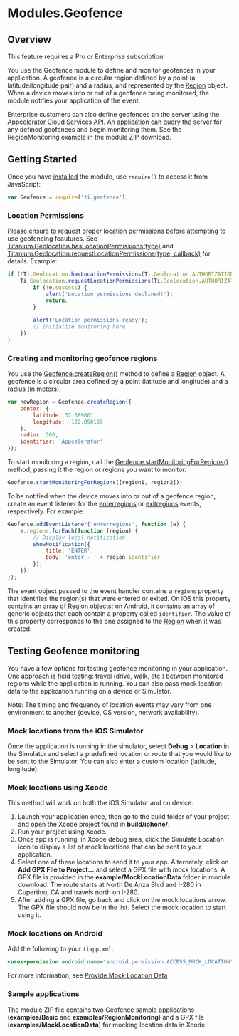 # Modules.Geofence

<TypeHeader/>

## Overview

<p class="note">This feature requires a Pro or Enterprise subscription!</p>

You use the Geofence module to define and monitor geofences in your application. A geofence is a circular
region defined by a point (a latitude/longitude pair) and a radius, and represented by the
[Region](Modules.Geofence.Region) object. When a device moves into
or out of a geofence being monitored, the module notifies your application of the event.

Enterprise customers can also define geofences on the server using the 
<a href="/cloud/latest/#!/api/GeoFences-method-create">Appcelerator Cloud Services API</a>. 
An application can query the server for any defined geofences and begin monitoring them. 
See the RegionMonitoring example in the module ZIP download.

## Getting Started

Once you have [installed](#!/guide/Using_a_Module) the module, use `require()` to access it from JavaScript:

``` javascript
var Geofence = require('ti.geofence');
```

### Location Permissions

Please ensure to request proper location permissions before attempting to use geofencing feautures. See
[Titanium.Geolocation.hasLocationPermissions(type)](Titanium.Geolocation.hasLocationPermissions) and [Titanium.Geolocation.requestLocationPermissions(type, callback)](Titanium.Geolocation.requestLocationPermissions)
for details. Example:
  
``` javascript
if (!Ti.Geolocation.hasLocationPermissions(Ti.Geolocation.AUTHORIZATION_ALWAYS)) {
    Ti.Geolocation.requestLocationPermissions(Ti.Geolocation.AUTHORIZATION_ALWAYS, function (e) {
        if (!e.success) {
            alert('Location permissions declined!');
            return;
        }

        alert('Location permissions ready');
        // Initialize monitoring here
    });
}
```

### Creating and monitoring geofence regions

You use the [Geofence.createRegion()](Modules.Geofence.createRegion) method to define a [Region](Modules.Geofence.Region) object.
A geofence is a circular area defined by a point (latitude and longitude) and a radius (in meters).

``` javascript
var newRegion = Geofence.createRegion({
    center: {
        latitude: 37.389601,
        longitude: -122.050169
    },
    radius: 500,
    identifier: 'Appcelerator'
});
```

To start monitoring a region, call the [Geofence.startMonitoringForRegions()](Modules.Geofence.startMonitoringForRegions) method, passing it the
region or regions you want to monitor.

``` javascript
Geofence.startMonitoringForRegions([region1, region2]);
```

To be notified when the device moves into or out of a geofence region, create an event listener
for the [enterregions](Modules.Geofence.enterregions) or [exitregions](Modules.Geofence.exitregions) events, respectively.
For example:

``` javascript
Geofence.addEventListener('enterregions', function (e) {
    e.regions.forEach(function (region) {
        // Display local notification
        showNotification({
            title: 'ENTER',
            body: 'enter - ' + region.identifier
        });
    });
});
```

The event object passed to the event handler contains a `regions` property that identifies the region(s)
that were entered or exited. On iOS this property contains an array of [Region](Modules.Geofence.Region) objects;
on Android, it contains an array of generic objects that each contain a property called
`identifier`. The value of this property corresponds to the one assigned to the [Region](Modules.Geofence.Region)
when it was created.

## Testing Geofence monitoring

You have a few options for testing geofence monitoring in your application. One approach
is field testing: travel (drive, walk, etc.) between monitored regions while the application is running.
You can also pass mock location data to the application running on a device or Simulator.

Note: The timing and frequency of location events may vary from one environment to another (device, OS version, network availability).

### Mock locations from the iOS Simulator

Once the application is running in the simulator, select **Debug** > **Location** in the Simulator and
select a predefined location or route that you would like to be sent to the Simulator. You can
also enter a custom location (latitude, longitude).

### Mock locations using Xcode

This method will work on both the iOS Simulator and on device.

1. Launch your application once, then go to the build folder of your project and open the Xcode project found in **build/iphone/**.
2. Run your project using Xcode.
3. Once app is running, in Xcode debug area, click the Simulate Location icon to display a list of mock locations that can be sent to your application.
5. Select one of these locations to send it to your app.
    Alternately, click on **Add GPX File to Project...** and select a GPX file with mock locations. A GPX file is provided in the **example/MockLocationData** folder in module download. The route starts at North De Anza Blvd and I-280 in Cupertino, CA and travels north on I-280.
8. After adding a GPX file, go back and click on the mock locations arrow. The GPX file should now be in the list. Select the mock location to start using it.

### Mock locations on Android

Add the following to your `tiapp.xml`.

``` xml
<uses-permission android:name="android.permission.ACCESS_MOCK_LOCATION" />
```

For more information, see [Provide Mock Location Data](https://developer.android.com/guide/topics/location/strategies#MockData)

### Sample applications

The module ZIP file contains two Geofence sample applications (**examples/Basic** and **examples/RegionMonitoring**) 
and a GPX file (**examples/MockLocationData**) for mocking location data in Xcode.

<ApiDocs/>
